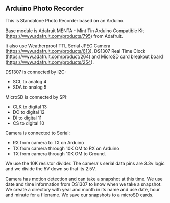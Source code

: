 ## Arduino Photo Recorder

This is Standalone Photo Recorder based on an Arduino.

Base module is Adafruit MENTA - Mint Tin Arduino Compatible Kit (https://www.adafruit.com/products/795) from Adafruit.

It also use Weatherproof TTL Serial JPEG Camera (https://www.adafruit.com/products/613), DS1307 Real Time Clock (https://www.adafruit.com/product/264) and MicroSD card breakout board (https://www.adafruit.com/products/254).

DS1307 is connected by I2C:
* SCL to analog 4
* SDA to analog 5

MicroSD is connected by SPI:
* CLK to digital 13
* DO to digital 12
* DI to digital 11
* CS to digital 10

Camera is connected to Serial:
* RX from camera to TX on Arduino
* TX from camera through 10K OM to RX on Arduino
* TX from camera through 10K OM to Ground.

We use the 10K resistor divider. The camera's serial data pins are 3.3v logic and we divide the 5V down so that its 2.5V.

Camera has motion detection and can take a snapshot at this time.
We use date and time information from DS1307 to know when we take a snapshot.
We create a directory with year and month in its name and use date, hour and minute for a filename.
We save our snapshots to a microSD cards.

